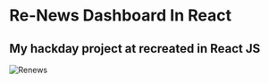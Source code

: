 # Re-News Dashboard In React
## My hackday project at </salt> recreated in React JS

![Renews](https://user-images.githubusercontent.com/54796542/76630407-3cc3d200-6540-11ea-81b3-ba1904bb2f8f.png)
